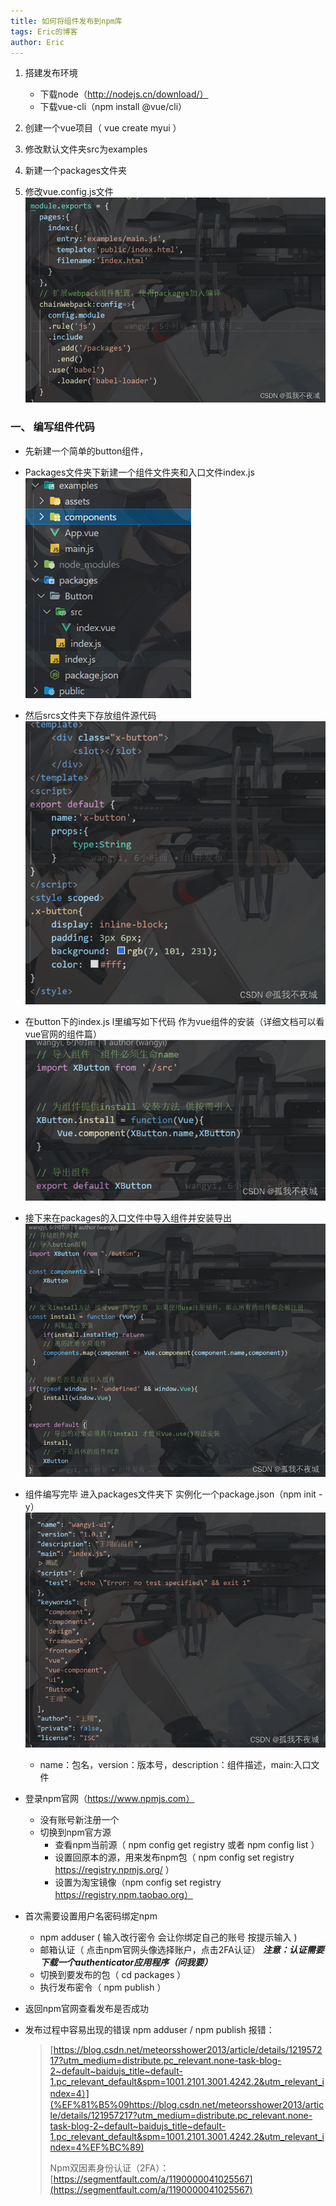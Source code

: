 ```yaml
---
title: 如何将组件发布到npm库
tags: Eric的博客
author: Eric
---
```


1. 搭建发布环境

   - 下载node（<http://nodejs.cn/download/）>
   - 下载vue-cli（npm install  @vue/cli）

2. 创建一个vue项目（ vue create myui ）
3. 修改默认文件夹src为examples
4. 新建一个packages文件夹
5. 修改vue.config.js文件
![在这里插入图片描述](/images/发布npm库/1-1.png)

### 一、 编写组件代码

- 先新建一个简单的button组件，
- Packages文件夹下新建一个组件文件夹和入口文件index.js
![在这里插入图片描述](/images/发布npm库/1-2.png)

- 然后srcs文件夹下存放组件源代码
![在这里插入图片描述](/images/发布npm库/1-3.png)
- 在button下的index.js l里编写如下代码 作为vue组件的安装（详细文档可以看vue官网的组件篇）
![在这里插入图片描述](/images/发布npm库/1-4.png)

- 接下来在packages的入口文件中导入组件并安装导出
![在这里插入图片描述](/images/发布npm库/1-5.png)
- 组件编写完毕 进入packages文件夹下 实例化一个package.json（npm init -y）
![在这里插入图片描述](/images/发布npm库/1-6.png)
  - name：包名，version：版本号，description：组件描述，main:入口文件

- 登录npm官网（<https://www.npmjs.com）>
  - 没有账号新注册一个
  - 切换到npm官方源
    - 查看npm当前源（ npm config get registry 或者 npm config list ）
    - 设置回原本的源，用来发布npm包（ npm config set registry <https://registry.npmjs.org/> ）
    - 设置为淘宝镜像（npm config set registry <https://registry.npm.taobao.org）>
- 首次需要设置用户名密码绑定npm
  - npm adduser ( 输入改行密令 会让你绑定自己的账号 按提示输入 )
  - 邮箱认证（ 点击npm官网头像选择账户，点击2FA认证）
 ***注意：认证需要下载一个authenticator应用程序（问我要）***
  - 切换到要发布的包（ cd packages ）
  - 执行发布密令（ npm publish ）
- 返回npm官网查看发布是否成功

- 发布过程中容易出现的错误 npm adduser / npm publish 报错：
  >  [https://blog.csdn.net/meteorsshower2013/article/details/121957217?utm_medium=distribute.pc_relevant.none-task-blog-2~default~baidujs_title~default-1.pc_relevant_default&spm=1001.2101.3001.4242.2&utm_relevant_index=4）](%EF%81%B5%09https://blog.csdn.net/meteorsshower2013/article/details/121957217?utm_medium=distribute.pc_relevant.none-task-blog-2~default~baidujs_title~default-1.pc_relevant_default&spm=1001.2101.3001.4242.2&utm_relevant_index=4%EF%BC%89)
  >
  >  Npm双因素身份认证（2FA）：
  >  [https://segmentfault.com/a/1190000041025567](https://segmentfault.com/a/1190000041025567)
